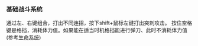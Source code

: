 ### 基础战斗系统
通过左、右键组合，打出不同连招，按下shift+鼠标左键打出突刺攻击。
按住空格键是格挡，消耗体力值。如果能在适当时机格挡能进行弹刀、此时不消耗体力值(参考[生命系统](/生命系统/BaseLife))